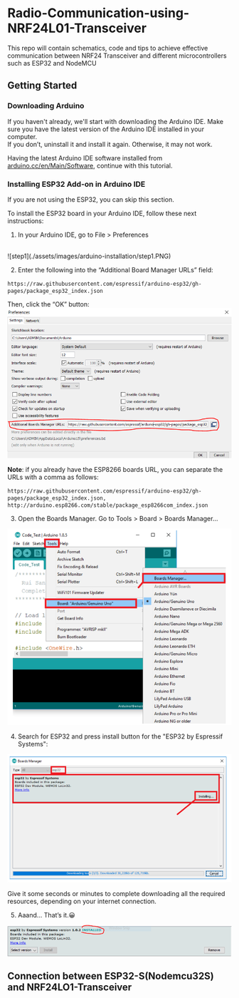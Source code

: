# Radio-Communication-using-NRF24L01-Transceiver
This repo will contain schematics, code and tips to achieve effective communication between NRF24 Transceiver and different microcontrollers such as ESP32 and NodeMCU

## Getting Started
### Downloading Arduino

If you haven't already, we'll start with downloading the Arduino IDE.
Make sure you have the latest version of the Arduino IDE installed in your computer.
<br>
If you don’t, uninstall it and install it again. Otherwise, it may not work.

Having the latest Arduino IDE software installed from [arduino.cc/en/Main/Software](https://www.arduino.cc/en/software), continue with this tutorial.

### Installing ESP32 Add-on in Arduino IDE

If you are not using the ESP32, you can skip this section.

To install the ESP32 board in your Arduino IDE, follow these next instructions:

1. In your Arduino IDE, go to  File > Preferences
<br>
![step1](./assets/images/arduino-installation/step1.PNG)

2. Enter the following into the “Additional Board Manager URLs” field:
```
https://raw.githubusercontent.com/espressif/arduino-esp32/gh-pages/package_esp32_index.json
```
Then, click the “OK” button:
![step2](./assets/images/arduino-installation/step2.PNG)

**Note**: if you already have the ESP8266 boards URL, you can separate the URLs with a comma as follows:
```
https://raw.githubusercontent.com/espressif/arduino-esp32/gh-pages/package_esp32_index.json, http://arduino.esp8266.com/stable/package_esp8266com_index.json
```

3. Open the Boards Manager. Go to Tools > Board > Boards Manager…

![step3](./assets/images/arduino-installation/step3.PNG)

4. Search for ESP32 and press install button for the "ESP32 by Espressif Systems":

![step4](./assets/images/arduino-installation/step4.PNG)

Give it some seconds or minutes to complete downloading all the required resources, depending on your internet connection.

5. Aaand... That’s it.😀

![step5](./assets/images/arduino-installation/step5.PNG)

## Connection between ESP32-S(Nodemcu32S) and NRF24LO1-Transceiver